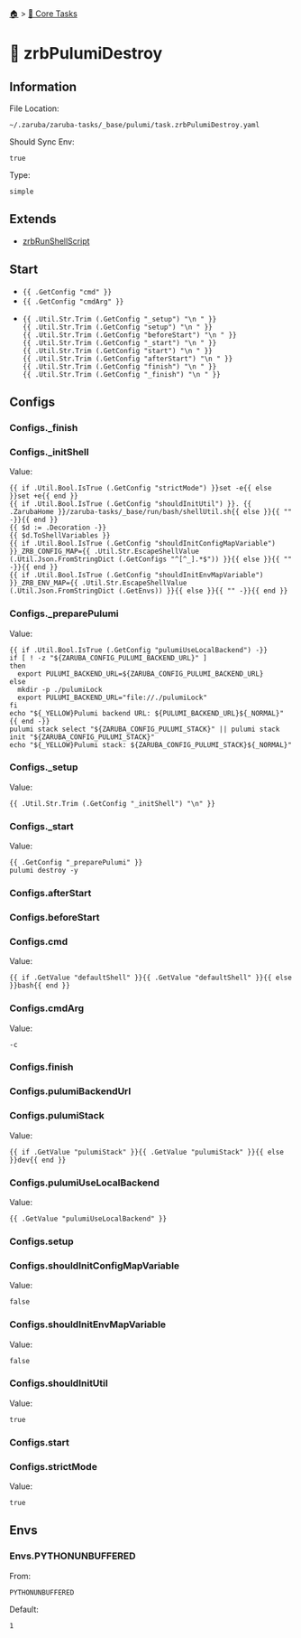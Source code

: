 <!--startTocHeader-->
[🏠](../README.md) > [🥝 Core Tasks](README.md)
# 🦆 zrbPulumiDestroy
<!--endTocHeader-->

## Information

File Location:

    ~/.zaruba/zaruba-tasks/_base/pulumi/task.zrbPulumiDestroy.yaml

Should Sync Env:

    true

Type:

    simple


## Extends

* [zrbRunShellScript](zrb-run-shell-script.md)


## Start

* `{{ .GetConfig "cmd" }}`
* `{{ .GetConfig "cmdArg" }}`
*
    ```
    {{ .Util.Str.Trim (.GetConfig "_setup") "\n " }}
    {{ .Util.Str.Trim (.GetConfig "setup") "\n " }}
    {{ .Util.Str.Trim (.GetConfig "beforeStart") "\n " }}
    {{ .Util.Str.Trim (.GetConfig "_start") "\n " }}
    {{ .Util.Str.Trim (.GetConfig "start") "\n " }}
    {{ .Util.Str.Trim (.GetConfig "afterStart") "\n " }}
    {{ .Util.Str.Trim (.GetConfig "finish") "\n " }}
    {{ .Util.Str.Trim (.GetConfig "_finish") "\n " }}

    ```


## Configs


### Configs._finish


### Configs._initShell

Value:

    {{ if .Util.Bool.IsTrue (.GetConfig "strictMode") }}set -e{{ else }}set +e{{ end }}
    {{ if .Util.Bool.IsTrue (.GetConfig "shouldInitUtil") }}. {{ .ZarubaHome }}/zaruba-tasks/_base/run/bash/shellUtil.sh{{ else }}{{ "" -}}{{ end }}
    {{ $d := .Decoration -}}
    {{ $d.ToShellVariables }}
    {{ if .Util.Bool.IsTrue (.GetConfig "shouldInitConfigMapVariable") }}_ZRB_CONFIG_MAP={{ .Util.Str.EscapeShellValue (.Util.Json.FromStringDict (.GetConfigs "^[^_].*$")) }}{{ else }}{{ "" -}}{{ end }}
    {{ if .Util.Bool.IsTrue (.GetConfig "shouldInitEnvMapVariable") }}_ZRB_ENV_MAP={{ .Util.Str.EscapeShellValue (.Util.Json.FromStringDict (.GetEnvs)) }}{{ else }}{{ "" -}}{{ end }}



### Configs._preparePulumi

Value:

    {{ if .Util.Bool.IsTrue (.GetConfig "pulumiUseLocalBackend") -}}
    if [ ! -z "${ZARUBA_CONFIG_PULUMI_BACKEND_URL}" ]
    then
      export PULUMI_BACKEND_URL=${ZARUBA_CONFIG_PULUMI_BACKEND_URL}
    else
      mkdir -p ./pulumiLock
      export PULUMI_BACKEND_URL="file://./pulumiLock"
    fi
    echo "${_YELLOW}Pulumi backend URL: ${PULUMI_BACKEND_URL}${_NORMAL}"
    {{ end -}}
    pulumi stack select "${ZARUBA_CONFIG_PULUMI_STACK}" || pulumi stack init "${ZARUBA_CONFIG_PULUMI_STACK}" 
    echo "${_YELLOW}Pulumi stack: ${ZARUBA_CONFIG_PULUMI_STACK}${_NORMAL}"



### Configs._setup

Value:

    {{ .Util.Str.Trim (.GetConfig "_initShell") "\n" }}


### Configs._start

Value:

    {{ .GetConfig "_preparePulumi" }}
    pulumi destroy -y



### Configs.afterStart


### Configs.beforeStart


### Configs.cmd

Value:

    {{ if .GetValue "defaultShell" }}{{ .GetValue "defaultShell" }}{{ else }}bash{{ end }}


### Configs.cmdArg

Value:

    -c


### Configs.finish


### Configs.pulumiBackendUrl


### Configs.pulumiStack

Value:

    {{ if .GetValue "pulumiStack" }}{{ .GetValue "pulumiStack" }}{{ else }}dev{{ end }}


### Configs.pulumiUseLocalBackend

Value:

    {{ .GetValue "pulumiUseLocalBackend" }}


### Configs.setup


### Configs.shouldInitConfigMapVariable

Value:

    false


### Configs.shouldInitEnvMapVariable

Value:

    false


### Configs.shouldInitUtil

Value:

    true


### Configs.start


### Configs.strictMode

Value:

    true


## Envs


### Envs.PYTHONUNBUFFERED

From:

    PYTHONUNBUFFERED

Default:

    1
<!--startTocSubtopic-->

<!--endTocSubtopic-->